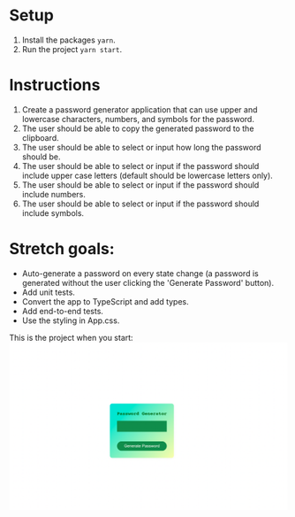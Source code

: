 # Setup
1. Install the packages `yarn`.
2. Run the project `yarn start`.

# Instructions
1. Create a password generator application that can use upper and lowercase characters, numbers, and symbols for the password.
2. The user should be able to copy the generated password to the clipboard.
3. The user should be able to select or input how long the password should be.
4. The user should be able to select or input if the password should include upper case letters (default should be lowercase letters only).
5. The user should be able to select or input if the password should include numbers.
6. The user should be able to select or input if the password should include symbols.

# Stretch goals: 
- Auto-generate a password on every state change (a password is generated without the user clicking the 'Generate Password' button).
- Add unit tests.
- Convert the app to TypeScript and add types.
- Add end-to-end tests.
- Use the styling in App.css.

This is the project when you start:
![image of the basic project outline](./public/skeleton.png)

